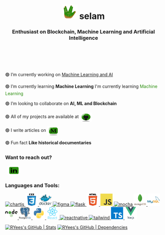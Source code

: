 <h1 align="center">
 <img width="48" height="48" src="https://github.com/RYees/ryees/blob/main/icons8-vulcan.png" alt="vulcan-salute"/> selam
</h1>
<h3 align="center">Enthusiast on Blockchain, Machine Learning and Artificial Intelligence</h3> 
<br><br/> 
<br><br/> 

🟢 I’m currently working on [Machine Learning and AI](https://github.com/RYees/programming_code_analysis)

🟢 I’m currently learning **Machine Learning**
I'm currently learning <span style="color:#298D0C">Machine Learning</span>

🟢 I’m looking to collaborate on **AI, ML and Blockchain**

🟢 All of my projects are available at <a href="https://medium.com/@ryfgmz87/" target="blank"><img align="center" src="https://github.com/RYees/ryees/blob/main/icons8-github.svg" alt="@ryfgmz87/" height="30" width="40" /></a>

🟢 I write articles on <a href="https://medium.com/@ryfgmz87/" target="blank"><img align="center" src="https://github.com/RYees/ryees/blob/main/icons8-medium-64.png" alt="@ryfgmz87/" height="30" width="40" /></a>

🟢 Fun fact **Like historical documentaries**

<h3 align="left">Want to reach out?</h3>&nbsp;
<span align="left">
<a href="https://linkedin.com/in/rehmet-yeshanew-915aa918a/" target="blank"><img align="center" src="https://github.com/RYees/ryees/blob/main/icons8-linkedin.svg" alt="rehmet-yeshanew-915aa918a/" height="30" width="40" /></a>
</span>

<h3 align="left">Languages and Tools:</h3>
<p align="left"> <a href="https://www.chartjs.org" target="_blank" rel="noreferrer"> <img src="https://www.chartjs.org/media/logo-title.svg" alt="chartjs" width="40" height="40"/> </a> <a href="https://www.w3schools.com/css/" target="_blank" rel="noreferrer"> <img src="https://raw.githubusercontent.com/devicons/devicon/master/icons/css3/css3-original-wordmark.svg" alt="css3" width="40" height="40"/> </a> <a href="https://www.docker.com/" target="_blank" rel="noreferrer"> <img src="https://raw.githubusercontent.com/devicons/devicon/master/icons/docker/docker-original-wordmark.svg" alt="docker" width="40" height="40"/> </a> <a href="https://www.figma.com/" target="_blank" rel="noreferrer"> <img src="https://www.vectorlogo.zone/logos/figma/figma-icon.svg" alt="figma" width="40" height="40"/> </a> <a href="https://flask.palletsprojects.com/" target="_blank" rel="noreferrer"> <img src="https://www.vectorlogo.zone/logos/pocoo_flask/pocoo_flask-icon.svg" alt="flask" width="40" height="40"/> </a> <a href="https://www.w3.org/html/" target="_blank" rel="noreferrer"> <img src="https://raw.githubusercontent.com/devicons/devicon/master/icons/html5/html5-original-wordmark.svg" alt="html5" width="40" height="40"/> </a> <a href="https://developer.mozilla.org/en-US/docs/Web/JavaScript" target="_blank" rel="noreferrer"> <img src="https://raw.githubusercontent.com/devicons/devicon/master/icons/javascript/javascript-original.svg" alt="javascript" width="40" height="40"/> </a> <a href="https://mochajs.org" target="_blank" rel="noreferrer"> <img src="https://www.vectorlogo.zone/logos/mochajs/mochajs-icon.svg" alt="mocha" width="40" height="40"/> </a> <a href="https://www.mongodb.com/" target="_blank" rel="noreferrer"> <img src="https://raw.githubusercontent.com/devicons/devicon/master/icons/mongodb/mongodb-original-wordmark.svg" alt="mongodb" width="40" height="40"/> </a> <a href="https://www.mysql.com/" target="_blank" rel="noreferrer"> <img src="https://raw.githubusercontent.com/devicons/devicon/master/icons/mysql/mysql-original-wordmark.svg" alt="mysql" width="40" height="40"/> </a> <a href="https://nodejs.org" target="_blank" rel="noreferrer"> <img src="https://raw.githubusercontent.com/devicons/devicon/master/icons/nodejs/nodejs-original-wordmark.svg" alt="nodejs" width="40" height="40"/> </a> <a href="https://www.postgresql.org" target="_blank" rel="noreferrer"> <img src="https://raw.githubusercontent.com/devicons/devicon/master/icons/postgresql/postgresql-original-wordmark.svg" alt="postgresql" width="40" height="40"/> </a> <a href="https://www.python.org" target="_blank" rel="noreferrer"> <img src="https://raw.githubusercontent.com/devicons/devicon/master/icons/python/python-original.svg" alt="python" width="40" height="40"/> </a> <a href="https://reactjs.org/" target="_blank" rel="noreferrer"> <img src="https://raw.githubusercontent.com/devicons/devicon/master/icons/react/react-original-wordmark.svg" alt="react" width="40" height="40"/> </a> <a href="https://reactnative.dev/" target="_blank" rel="noreferrer"> <img src="https://reactnative.dev/img/header_logo.svg" alt="reactnative" width="40" height="40"/> </a> <a href="https://tailwindcss.com/" target="_blank" rel="noreferrer"> <img src="https://www.vectorlogo.zone/logos/tailwindcss/tailwindcss-icon.svg" alt="tailwind" width="40" height="40"/> </a> <a href="https://www.typescriptlang.org/" target="_blank" rel="noreferrer"> <img src="https://raw.githubusercontent.com/devicons/devicon/master/icons/typescript/typescript-original.svg" alt="typescript" width="40" height="40"/> </a> <a href="https://vuejs.org/" target="_blank" rel="noreferrer"> <img src="https://raw.githubusercontent.com/devicons/devicon/master/icons/vuejs/vuejs-original-wordmark.svg" alt="vuejs" width="40" height="40"/> </a> </p>

[![RYees's GitHub | Stats](https://stats.quine.sh/RYees/github?theme=dark)](https://quine.sh?utm_source=widgets&utm_campaign=RYees)
[![RYees's GitHub | Dependencies](https://stats.quine.sh/RYees/dependencies?theme=dark)](https://quine.sh?utm_source=widgets&utm_campaign=RYees)
